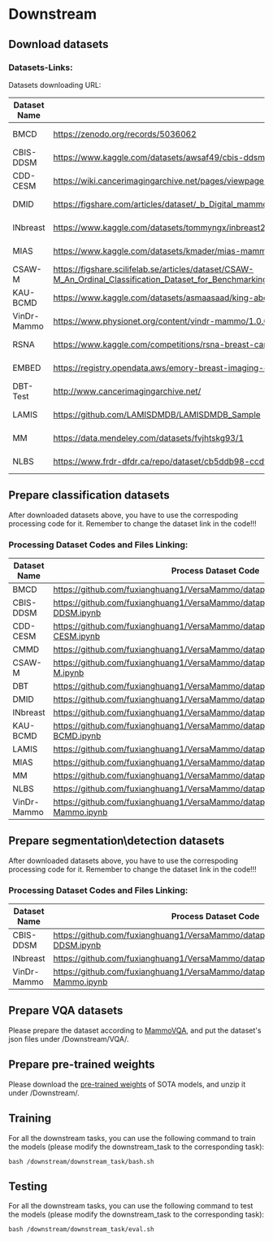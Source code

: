 # Downstream

## Download datasets
### Datasets-Links:
Datasets downloading URL:
    
| Dataset Name | Link | Access |
|-----|---------------|--------|
| BMCD | https://zenodo.org/records/5036062 | Open Access |
| CBIS-DDSM | https://www.kaggle.com/datasets/awsaf49/cbis-ddsm-breast-cancer-image-dataset | Open Access |
| CDD-CESM | https://wiki.cancerimagingarchive.net/pages/viewpage.action?pageId=109379611#109379611bcab02c187174a288dbcbf95d26179e8 | Open Access |
| DMID | https://figshare.com/articles/dataset/_b_Digital_mammography_Dataset_for_Breast_Cancer_Diagnosis_Research_DMID_b_DMID_rar/24522883 | Open Access |
| INbreast | https://www.kaggle.com/datasets/tommyngx/inbreast2012 | Open Access |
| MIAS | https://www.kaggle.com/datasets/kmader/mias-mammography | Open Access |
| CSAW-M | https://figshare.scilifelab.se/articles/dataset/CSAW-M_An_Ordinal_Classification_Dataset_for_Benchmarking_Mammographic_Masking_of_Cancer/14687271 | Credentialed Access |
| KAU-BCMD | https://www.kaggle.com/datasets/asmaasaad/king-abdulaziz-university-mammogram-dataset?select=Birad5 | Open Access |
| VinDr-Mammo | https://www.physionet.org/content/vindr-mammo/1.0.0/ | Credentialed Access |
| RSNA | https://www.kaggle.com/competitions/rsna-breast-cancer-detection/data | Open Access |
| EMBED | https://registry.opendata.aws/emory-breast-imaging-dataset-embed/ | Credentialed Access |
| DBT-Test | http://www.cancerimagingarchive.net/ | Open Access |
| LAMIS | https://github.com/LAMISDMDB/LAMISDMDB_Sample | Credentialed Access |
| MM | https://data.mendeley.com/datasets/fvjhtskg93/1 | Open Access |
| NLBS | https://www.frdr-dfdr.ca/repo/dataset/cb5ddb98-ccdf-455c-886c-c9750a8c34c2 | Open Access |

## Prepare classification datasets
After downloaded datasets above, you have to use the correspoding processing code for it. Remember to change the dataset link in the code!!!

### Processing Dataset Codes and Files Linking:

| Dataset Name | Process Dataset Code |
|--------------|----------------------|
| BMCD | https://github.com/fuxianghuang1/VersaMammo/datapre/preprocess/BMCD.ipynb |
| CBIS-DDSM | https://github.com/fuxianghuang1/VersaMammo/datapre/preprocess/CBIS-DDSM.ipynb |
| CDD-CESM | https://github.com/fuxianghuang1/VersaMammo/datapre/preprocess/CDD-CESM.ipynb |
| CMMD | https://github.com/fuxianghuang1/VersaMammo/datapre/preprocess/CMMD.ipynb |
| CSAW-M | https://github.com/fuxianghuang1/VersaMammo/datapre/preprocess/CSAW-M.ipynb |
| DBT | https://github.com/fuxianghuang1/VersaMammo/datapre/preprocess/DBT.ipynb |
| DMID | https://github.com/fuxianghuang1/VersaMammo/datapre/preprocess/DMID.ipynb |
| INbreast | https://github.com/fuxianghuang1/VersaMammo/datapre/preprocess/INbreast.ipynb |
| KAU-BCMD | https://github.com/fuxianghuang1/VersaMammo/datapre/preprocess/KAU-BCMD.ipynb |
| LAMIS | https://github.com/fuxianghuang1/VersaMammo/datapre/preprocess/LAMIS.ipynb |
| MIAS | https://github.com/fuxianghuang1/VersaMammo/datapre/preprocess/MIAS.ipynb |
| MM | https://github.com/fuxianghuang1/VersaMammo/datapre/preprocess/MM.ipynb |
| NLBS | https://github.com/fuxianghuang1/VersaMammo/datapre/preprocess/NLBS.ipynb |
| VinDr-Mammo | https://github.com/fuxianghuang1/VersaMammo/datapre/preprocess/VinDr-Mammo.ipynb |

## Prepare segmentation\detection datasets
After downloaded datasets above, you have to use the correspoding processing code for it. Remember to change the dataset link in the code!!!

### Processing Dataset Codes and Files Linking:

| Dataset Name | Process Dataset Code |
|--------------|----------------------|
| CBIS-DDSM | https://github.com/fuxianghuang1/VersaMammo/datapre/preprocess/CBIS-DDSM.ipynb |
| INbreast | https://github.com/fuxianghuang1/VersaMammo/datapre/preprocess/INbreast.ipynb |
| VinDr-Mammo | https://github.com/fuxianghuang1/VersaMammo/datapre/preprocess/VinDr-Mammo.ipynb |

## Prepare VQA datasets
Please prepare the dataset according to [MammoVQA](https://github.com/PiggyJerry/MammoVQA), and put the dataset's json files under /Downstream/VQA/.

## Prepare pre-trained weights
Please download the [pre-trained weights](https://drive.google.com/file/d/1d5bN3C4OKq2O3HrqcjPhjgowSD3FLQyC/view?usp=sharing) of SOTA models, and unzip it under /Downstream/.

## Training
For all the downstream tasks, you can use the following command to train the models (please modify the downstream_task to the corresponding task):
```shell
bash /downstream/downstream_task/bash.sh
```

## Testing
For all the downstream tasks, you can use the following command to test the models (please modify the downstream_task to the corresponding task):
```shell
bash /downstream/downstream_task/eval.sh
```
